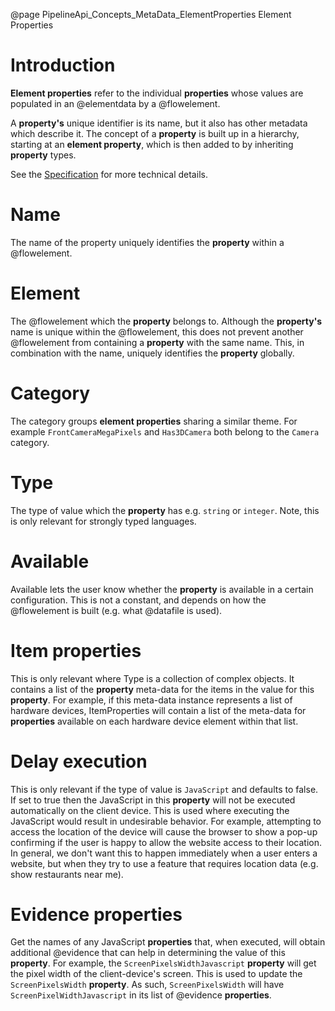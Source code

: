 @page PipelineApi_Concepts_MetaData_ElementProperties Element Properties

# Introduction

**Element properties** refer to the individual **properties** whose values are populated in
an @elementdata by a @flowelement.

A **property's** unique identifier is its name, but it also has other metadata which describe it. The
concept of a **property** is built up in a hierarchy, starting at an **element property**,
which is then added to by inheriting **property** types.

See the
[Specification](https://github.com/51Degrees/specifications/blob/main/pipeline-specification/features/properties.md#property-metadata)
for more technical details.

# Name

The name of the property uniquely identifies the **property** within a @flowelement. 

# Element

The @flowelement which the **property** belongs to.
Although the **property's** name is unique within the @flowelement, this does not prevent another
@flowelement from containing a **property** with the same name. This, in combination with the
name, uniquely identifies the **property** globally.

# Category

The category groups **element properties** sharing a similar
theme. For example ``FrontCameraMegaPixels`` and ``Has3DCamera``
both belong to the ``Camera`` category.

# Type

The type of value which the **property** has e.g. ``string`` or ``integer``. 
Note, this is only relevant for strongly typed languages.

# Available

Available lets the user know whether the **property** is available in a certain configuration. 
This is not a constant, and depends on how the @flowelement is built
(e.g. what @datafile is used).

# Item properties

This is only relevant where Type is a collection of complex objects. It contains a list of the 
**property** meta-data for the items in the value for this **property**. For example, if this meta-data 
instance represents a list of hardware devices, ItemProperties will contain a list of the meta-data for **properties** available on each hardware device element within that list.

# Delay execution

This is only relevant if the type of value is ``JavaScript`` and defaults to false.
If set to true then the JavaScript in this **property** will not be executed automatically on the 
client device.
This is used where executing the JavaScript would result in undesirable behavior. 
For example, attempting to access the location of the device will cause the browser to show a 
pop-up confirming if the user is happy to allow the website access to their location.
In general, we don't want this to happen immediately when a user enters a website, but when 
they try to use a feature that requires location data (e.g. show restaurants near me).

# Evidence properties

Get the names of any JavaScript **properties** that, when executed, will obtain additional 
@evidence that can help in determining the value of this **property**.
For example, the ``ScreenPixelsWidthJavascript`` **property** will get the pixel width of the client-device's screen.
This is used to update the ``ScreenPixelsWidth`` **property**. As such, ``ScreenPixelsWidth`` will have 
``ScreenPixelWidthJavascript`` in its list of @evidence **properties**.
